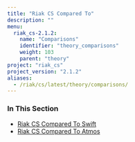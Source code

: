 ```yaml
---
title: "Riak CS Compared To"
description: ""
menu:
  riak_cs-2.1.2:
    name: "Comparisons"
    identifier: "theory_comparisons"
    weight: 103
    parent: "theory"
project: "riak_cs"
project_version: "2.1.2"
aliases:
  - /riak/cs/latest/theory/comparisons/
---
```


### In This Section

- [Riak CS Compared To Swift](../../references/appendices/comparisons/swift/)
- [Riak CS Compared To Atmos](../../references/appendices/comparisons/atmos/)
